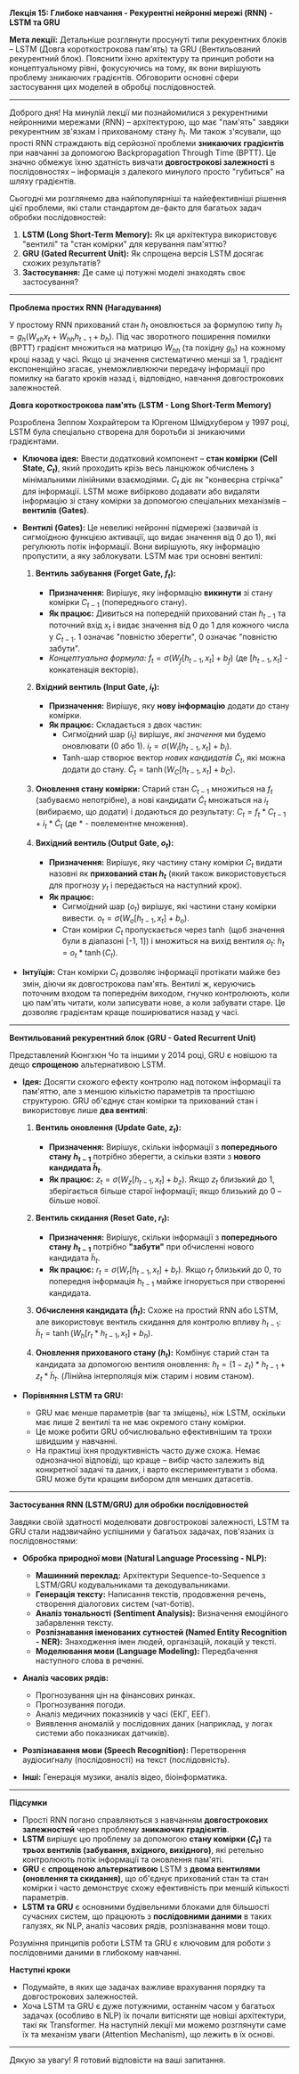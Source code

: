 **Лекція 15: Глибоке навчання - Рекурентні нейронні мережі (RNN) - LSTM та GRU**

**Мета лекції:** Детальніше розглянути просунуті типи рекурентних блоків – LSTM (Довга короткострокова пам'ять) та GRU (Вентильований рекурентний блок). Пояснити їхню архітектуру та принцип роботи на концептуальному рівні, фокусуючись на тому, як вони вирішують проблему зникаючих градієнтів. Обговорити основні сфери застосування цих моделей в обробці послідовностей.

---

Доброго дня! На минулій лекції ми познайомилися з рекурентними нейронними мережами (RNN) – архітектурою, що має "пам'ять" завдяки рекурентним зв'язкам і прихованому стану $h_t$. Ми також з'ясували, що прості RNN страждають від серйозної проблеми **зникаючих градієнтів** при навчанні за допомогою Backpropagation Through Time (BPTT). Це значно обмежує їхню здатність вивчати **довгострокові залежності** в послідовностях – інформація з далекого минулого просто "губиться" на шляху градієнтів.

Сьогодні ми розглянемо два найпопулярніші та найефективніші рішення цієї проблеми, які стали стандартом де-факто для багатьох задач обробки послідовностей:

1.  **LSTM (Long Short-Term Memory):** Як ця архітектура використовує "вентилі" та "стан комірки" для керування пам'яттю?
2.  **GRU (Gated Recurrent Unit):** Як спрощена версія LSTM досягає схожих результатів?
3.  **Застосування:** Де саме ці потужні моделі знаходять своє застосування?

---

**Проблема простих RNN (Нагадування)**

У простому RNN прихований стан $h_t$ оновлюється за формулою типу $h_t = g_h(W_{xh} x_t + W_{hh} h_{t-1} + b_h)$. Під час зворотного поширення помилки (BPTT) градієнт множиться на матрицю $W_{hh}$ (та похідну $g_h$) на кожному кроці назад у часі. Якщо ці значення систематично менші за 1, градієнт експоненційно згасає, унеможливлюючи передачу інформації про помилку на багато кроків назад і, відповідно, навчання довгострокових залежностей.

**Довга короткострокова пам'ять (LSTM - Long Short-Term Memory)**

Розроблена Зеппом Хохрайтером та Юргеном Шмідхубером у 1997 році, LSTM була спеціально створена для боротьби зі зникаючими градієнтами.

* **Ключова ідея:** Ввести додатковий компонент – **стан комірки (Cell State, $C_t$)**, який проходить крізь весь ланцюжок обчислень з мінімальними лінійними взаємодіями. $C_t$ діє як "конвеєрна стрічка" для інформації. LSTM може вибірково додавати або видаляти інформацію зі стану комірки за допомогою спеціальних механізмів – **вентилів (Gates)**.

* **Вентилі (Gates):** Це невеликі нейронні підмережі (зазвичай із сигмоїдною функцією активації, що видає значення від 0 до 1), які регулюють потік інформації. Вони вирішують, яку інформацію пропустити, а яку заблокувати. LSTM має три основні вентилі:

    1.  **Вентиль забування (Forget Gate, $f_t$):**
        * **Призначення:** Вирішує, яку інформацію **викинути** зі стану комірки $C_{t-1}$ (попереднього стану).
        * **Як працює:** Дивиться на попередній прихований стан $h_{t-1}$ та поточний вхід $x_t$ і видає значення від 0 до 1 для кожного числа у $C_{t-1}$. 1 означає "повністю зберегти", 0 означає "повністю забути".
        * *Концептуальна формула:* $f_t = \sigma(W_f [h_{t-1}, x_t] + b_f)$ (де $[h_{t-1}, x_t]$ - конкатенація векторів).

    2.  **Вхідний вентиль (Input Gate, $i_t$):**
        * **Призначення:** Вирішує, яку **нову інформацію** додати до стану комірки.
        * **Як працює:** Складається з двох частин:
            * Сигмоїдний шар ($i_t$) вирішує, *які значення* ми будемо оновлювати (0 або 1). $i_t = \sigma(W_i [h_{t-1}, x_t] + b_i)$.
            * Tanh-шар створює вектор *нових кандидатів* $\tilde{C}_t$, які можна додати до стану. $\tilde{C}_t = \tanh(W_C [h_{t-1}, x_t] + b_C)$.

    3.  **Оновлення стану комірки:** Старий стан $C_{t-1}$ множиться на $f_t$ (забуваємо непотрібне), а нові кандидати $\tilde{C}_t$ множаться на $i_t$ (вибираємо, що додати) і додаються до результату:
        $C_t = f_t * C_{t-1} + i_t * \tilde{C}_t$ (де * - поелементне множення).

    4.  **Вихідний вентиль (Output Gate, $o_t$):**
        * **Призначення:** Вирішує, яку частину стану комірки $C_t$ видати назовні як **прихований стан $h_t$** (який також використовується для прогнозу $y_t$ і передається на наступний крок).
        * **Як працює:**
            * Сигмоїдний шар ($o_t$) вирішує, які частини стану комірки вивести. $o_t = \sigma(W_o [h_{t-1}, x_t] + b_o)$.
            * Стан комірки $C_t$ пропускається через $\tanh$ (щоб значення були в діапазоні [-1, 1]) і множиться на вихід вентиля $o_t$:
            $h_t = o_t * \tanh(C_t)$.

* **Інтуїція:** Стан комірки $C_t$ дозволяє інформації протікати майже без змін, діючи як довгострокова пам'ять. Вентилі ж, керуючись поточним входом та попереднім виходом, гнучко контролюють, коли цю пам'ять читати, коли записувати нове, а коли забувати старе. Це дозволяє градієнтам краще поширюватися назад у часі.

---

**Вентильований рекурентний блок (GRU - Gated Recurrent Unit)**

Представлений Кюнгхюн Чо та іншими у 2014 році, GRU є новішою та дещо **спрощеною** альтернативою LSTM.

* **Ідея:** Досягти схожого ефекту контролю над потоком інформації та пам'яттю, але з меншою кількістю параметрів та простішою структурою. GRU об'єднує стан комірки та прихований стан і використовує лише **два вентилі**:

    1.  **Вентиль оновлення (Update Gate, $z_t$):**
        * **Призначення:** Вирішує, скільки інформації з **попереднього стану $h_{t-1}$** потрібно зберегти, а скільки взяти з **нового кандидата $\tilde{h}_t$**.
        * **Як працює:** $z_t = \sigma(W_z [h_{t-1}, x_t] + b_z)$. Якщо $z_t$ близький до 1, зберігається більше старої інформації; якщо близький до 0 – більше нової.

    2.  **Вентиль скидання (Reset Gate, $r_t$):**
        * **Призначення:** Вирішує, скільки інформації з **попереднього стану $h_{t-1}$** потрібно **"забути"** при обчисленні нового кандидата $\tilde{h}_t$.
        * **Як працює:** $r_t = \sigma(W_r [h_{t-1}, x_t] + b_r)$. Якщо $r_t$ близький до 0, то попередня інформація $h_{t-1}$ майже ігнорується при створенні кандидата.

    3.  **Обчислення кандидата ($\tilde{h}_t$):** Схоже на простий RNN або LSTM, але використовує вентиль скидання для контролю впливу $h_{t-1}$:
        $\tilde{h}_t = \tanh(W_h [r_t * h_{t-1}, x_t] + b_h)$.

    4.  **Оновлення прихованого стану ($h_t$):** Комбінує старий стан та кандидата за допомогою вентиля оновлення:
        $h_t = (1 - z_t) * h_{t-1} + z_t * \tilde{h}_t$. (Лінійна інтерполяція між старим і новим станом).

* **Порівняння LSTM та GRU:**
    * GRU має менше параметрів (ваг та зміщень), ніж LSTM, оскільки має лише 2 вентилі та не має окремого стану комірки.
    * Це може робити GRU обчислювально ефективнішим та трохи швидшим у навчанні.
    * На практиці їхня продуктивність часто дуже схожа. Немає однозначної відповіді, що краще – вибір часто залежить від конкретної задачі та даних, і варто експериментувати з обома. GRU може бути кращим вибором для менших датасетів.

---

**Застосування RNN (LSTM/GRU) для обробки послідовностей**

Завдяки своїй здатності моделювати довгострокові залежності, LSTM та GRU стали надзвичайно успішними у багатьох задачах, пов'язаних із послідовностями:

* **Обробка природної мови (Natural Language Processing - NLP):**
    * **Машинний переклад:** Архітектури Sequence-to-Sequence з LSTM/GRU кодувальниками та декодувальниками.
    * **Генерація тексту:** Написання текстів, продовження речень, створення діалогових систем (чат-ботів).
    * **Аналіз тональності (Sentiment Analysis):** Визначення емоційного забарвлення тексту.
    * **Розпізнавання іменованих сутностей (Named Entity Recognition - NER):** Знаходження імен людей, організацій, локацій у тексті.
    * **Моделювання мови (Language Modeling):** Передбачення наступного слова в реченні.

* **Аналіз часових рядів:**
    * Прогнозування цін на фінансових ринках.
    * Прогнозування погоди.
    * Аналіз медичних показників у часі (ЕКГ, ЕЕГ).
    * Виявлення аномалій у послідовних даних (наприклад, у логах системи або показниках датчиків).

* **Розпізнавання мови (Speech Recognition):** Перетворення аудіосигналу (послідовності) на текст (послідовність).

* **Інші:** Генерація музики, аналіз відео, біоінформатика.

---

**Підсумки**

* Прості RNN погано справляються з навчанням **довгострокових залежностей** через проблему **зникаючих градієнтів**.
* **LSTM** вирішує цю проблему за допомогою **стану комірки ($C_t$)** та **трьох вентилів (забування, вхідного, вихідного)**, які ретельно контролюють потік інформації та оновлення пам'яті.
* **GRU** є **спрощеною альтернативою** LSTM з **двома вентилями (оновлення та скидання)**, що об'єднує прихований стан та стан комірки і часто демонструє схожу ефективність при меншій кількості параметрів.
* **LSTM та GRU** є основними будівельними блоками для більшості сучасних систем, що працюють з **послідовними даними** в таких галузях, як NLP, аналіз часових рядів, розпізнавання мови тощо.

Розуміння принципів роботи LSTM та GRU є ключовим для роботи з послідовними даними в глибокому навчанні.

**Наступні кроки**

* Подумайте, в яких ще задачах важливе врахування порядку та довгострокових залежностей.
* Хоча LSTM та GRU є дуже потужними, останнім часом у багатьох задачах (особливо в NLP) їх почали витісняти ще новіші архітектури, такі як Transformer. На наступній лекції ми можемо розглянути саме їх та механізм уваги (Attention Mechanism), що лежить в їх основі.

---

Дякую за увагу! Я готовий відповісти на ваші запитання.